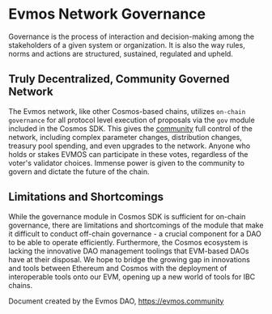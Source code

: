 # **Evmos Network Governance**

Governance is the process of interaction and decision-making among the stakeholders of a given system or organization. It is also the way rules, norms and actions are structured, sustained, regulated and upheld.


## **Truly Decentralized, Community Governed Network**

The Evmos network, like other Cosmos-based chains, utilizes `on-chain governance` for all protocol level execution of proposals via the `gov` module included in the Cosmos SDK. This gives the [community](https://evmos.community/governance/parameters/) full control of the network, including complex parameter changes, distribution changes, treasury pool spending, and even upgrades to the network. Anyone who holds or stakes EVMOS can participate in these votes, regardless of the voter's validator choices. Immense power is given to the community to govern and dictate the future of the chain.


## **Limitations and Shortcomings**

While the governance module in Cosmos SDK is sufficient for on-chain governance, there are limitations and shortcomings of the module that make it difficult to conduct off-chain governance - a crucial component for a DAO to be able to operate efficiently. Furthermore, the Cosmos ecosystem is lacking the innovative DAO management toolings that EVM-based DAOs have at their disposal. We hope to bridge the growing gap in innovations and tools between Ethereum and Cosmos with the deployment of interoperable tools onto our EVM, opening up a new world of tools for IBC chains.



Document created by the Evmos DAO, https://evmos.community
